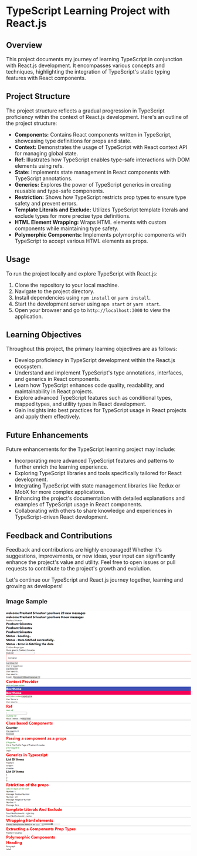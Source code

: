 # TypeScript Learning Project with React.js

## Overview
This project documents my journey of learning TypeScript in conjunction with React.js development. It encompasses various concepts and techniques, highlighting the integration of TypeScript's static typing features with React components.

## Project Structure
The project structure reflects a gradual progression in TypeScript proficiency within the context of React.js development. Here's an outline of the project structure:

- **Components:** Contains React components written in TypeScript, showcasing type definitions for props and state.
- **Context:** Demonstrates the usage of TypeScript with React context API for managing global state.
- **Ref:** Illustrates how TypeScript enables type-safe interactions with DOM elements using refs.
- **State:** Implements state management in React components with TypeScript annotations.
- **Generics:** Explores the power of TypeScript generics in creating reusable and type-safe components.
- **Restriction:** Shows how TypeScript restricts prop types to ensure type safety and prevent errors.
- **Template Literals and Exclude:** Utilizes TypeScript template literals and exclude types for more precise type definitions.
- **HTML Element Wrapping:** Wraps HTML elements with custom components while maintaining type safety.
- **Polymorphic Components:** Implements polymorphic components with TypeScript to accept various HTML elements as props.

## Usage
To run the project locally and explore TypeScript with React.js:

1. Clone the repository to your local machine.
2. Navigate to the project directory.
3. Install dependencies using `npm install` or `yarn install`.
4. Start the development server using `npm start` or `yarn start`.
5. Open your browser and go to `http://localhost:3000` to view the application.

## Learning Objectives
Throughout this project, the primary learning objectives are as follows:
- Develop proficiency in TypeScript development within the React.js ecosystem.
- Understand and implement TypeScript's type annotations, interfaces, and generics in React components.
- Learn how TypeScript enhances code quality, readability, and maintainability in React projects.
- Explore advanced TypeScript features such as conditional types, mapped types, and utility types in React development.
- Gain insights into best practices for TypeScript usage in React projects and apply them effectively.

## Future Enhancements
Future enhancements for the TypeScript learning project may include:
- Incorporating more advanced TypeScript features and patterns to further enrich the learning experience.
- Exploring TypeScript libraries and tools specifically tailored for React development.
- Integrating TypeScript with state management libraries like Redux or MobX for more complex applications.
- Enhancing the project's documentation with detailed explanations and examples of TypeScript usage in React components.
- Collaborating with others to share knowledge and experiences in TypeScript-driven React development.

## Feedback and Contributions
Feedback and contributions are highly encouraged! Whether it's suggestions, improvements, or new ideas, your input can significantly enhance the project's value and utility. Feel free to open issues or pull requests to contribute to the project's growth and evolution.

Let's continue our TypeScript and React.js journey together, learning and growing as developers!

### Image Sample
<img src="./public/image.png" />
